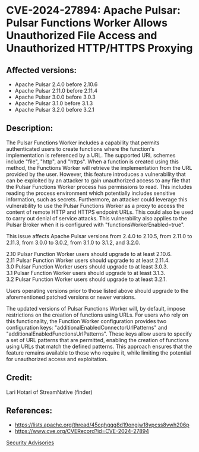 # CVE-2024-27894: Apache Pulsar: Pulsar Functions Worker Allows Unauthorized File Access and Unauthorized HTTP/HTTPS Proxying 

## Affected versions:

- Apache Pulsar 2.4.0 before 2.10.6
- Apache Pulsar 2.11.0 before 2.11.4
- Apache Pulsar 3.0.0 before 3.0.3
- Apache Pulsar 3.1.0 before 3.1.3
- Apache Pulsar 3.2.0 before 3.2.1

## Description:

The Pulsar Functions Worker includes a capability that permits authenticated users to create functions where the function's implementation is referenced by a URL. The supported URL schemes include "file", "http", and "https". When a function is created using this method, the Functions Worker will retrieve the implementation from the URL provided by the user. However, this feature introduces a vulnerability that can be exploited by an attacker to gain unauthorized access to any file that the Pulsar Functions Worker process has permissions to read. This includes reading the process environment which potentially includes sensitive information, such as secrets. Furthermore, an attacker could leverage this vulnerability to use the Pulsar Functions Worker as a proxy to access the content of remote HTTP and HTTPS endpoint URLs. This could also be used to carry out denial of service attacks.
This vulnerability also applies to the Pulsar Broker when it is configured with "functionsWorkerEnabled=true".

This issue affects Apache Pulsar versions from 2.4.0 to 2.10.5, from 2.11.0 to 2.11.3, from 3.0.0 to 3.0.2, from 3.1.0 to 3.1.2, and 3.2.0. 

2.10 Pulsar Function Worker users should upgrade to at least 2.10.6.<br/>
2.11 Pulsar Function Worker users should upgrade to at least 2.11.4.<br/>
3.0 Pulsar Function Worker users should upgrade to at least 3.0.3.<br/>
3.1 Pulsar Function Worker users should upgrade to at least 3.1.3.<br/>
3.2 Pulsar Function Worker users should upgrade to at least 3.2.1.<br/>

Users operating versions prior to those listed above should upgrade to the aforementioned patched versions or newer versions.

The updated versions of Pulsar Functions Worker will, by default, impose restrictions on the creation of functions using URLs. For users who rely on this functionality, the Function Worker configuration provides two configuration keys: "additionalEnabledConnectorUrlPatterns" and "additionalEnabledFunctionsUrlPatterns". These keys allow users to specify a set of URL patterns that are permitted, enabling the creation of functions using URLs that match the defined patterns. This approach ensures that the feature remains available to those who require it, while limiting the potential for unauthorized access and exploitation.

## Credit:

Lari Hotari of StreamNative (finder)

## References:

- https://lists.apache.org/thread/45cqhgqg8d19ongjw18ypcss8vwh206p
- https://www.cve.org/CVERecord?id=CVE-2024-27894

[Security Advisories](index.md)